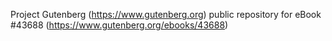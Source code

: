 Project Gutenberg (https://www.gutenberg.org) public repository for eBook #43688 (https://www.gutenberg.org/ebooks/43688)
